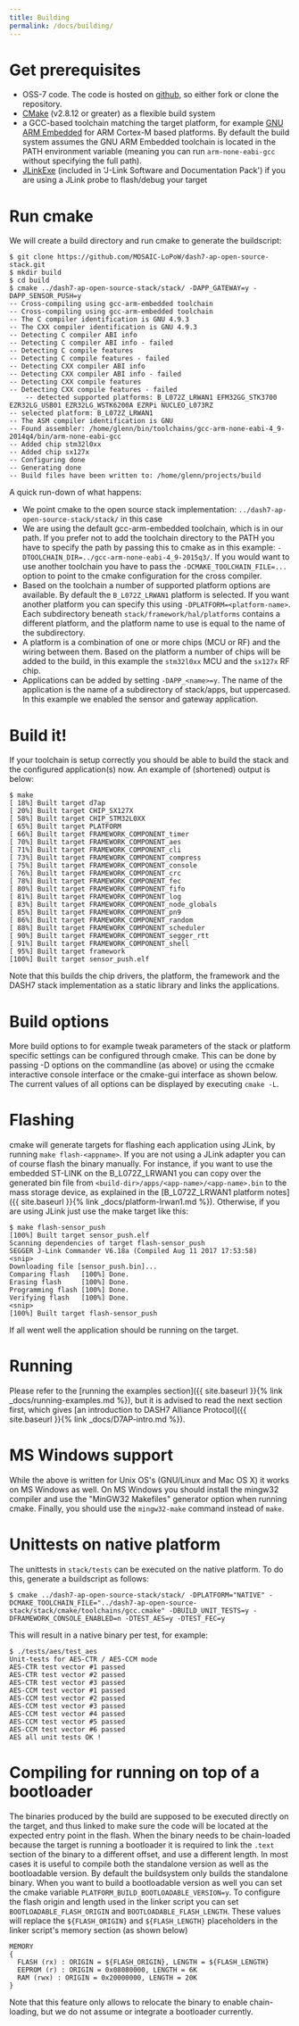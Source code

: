 ```yaml
---
title: Building
permalink: /docs/building/
---
```



# Get prerequisites

- OSS-7 code. The code is hosted on [github](https://github.com/mosaic-lopow/dash7-ap-open-source-stack/), so either fork or clone the repository.
- [CMake](http://www.cmake.org/) (v2.8.12 or greater) as a flexible build system
- a GCC-based toolchain matching the target platform, for example [GNU ARM Embedded](https://developer.arm.com/open-source/gnu-toolchain/gnu-rm/downloads) for ARM Cortex-M based platforms. By default the build system assumes the GNU ARM Embedded toolchain is located in the PATH environment variable (meaning you can run `arm-none-eabi-gcc` without specifying the full path).
- [JLinkExe](https://www.segger.com/downloads/jlink) (included in 'J-Link Software and Documentation Pack') if you are using a JLink probe to flash/debug your target

# Run cmake

We will create a build directory and run cmake to generate the buildscript:

	$ git clone https://github.com/MOSAIC-LoPoW/dash7-ap-open-source-stack.git
	$ mkdir build
	$ cd build
	$ cmake ../dash7-ap-open-source-stack/stack/ -DAPP_GATEWAY=y -DAPP_SENSOR_PUSH=y
	-- Cross-compiling using gcc-arm-embedded toolchain
	-- Cross-compiling using gcc-arm-embedded toolchain
	-- The C compiler identification is GNU 4.9.3
	-- The CXX compiler identification is GNU 4.9.3
	-- Detecting C compiler ABI info
	-- Detecting C compiler ABI info - failed
	-- Detecting C compile features
	-- Detecting C compile features - failed
	-- Detecting CXX compiler ABI info
	-- Detecting CXX compiler ABI info - failed
	-- Detecting CXX compile features
	-- Detecting CXX compile features - failed
        -- detected supported platforms: B_L072Z_LRWAN1 EFM32GG_STK3700 EZR32LG_USB01 EZR32LG_WSTK6200A EZRPi NUCLEO_L073RZ
	-- selected platform: B_L072Z_LRWAN1
	-- The ASM compiler identification is GNU
	-- Found assembler: /home/glenn/bin/toolchains/gcc-arm-none-eabi-4_9-2014q4/bin/arm-none-eabi-gcc
	-- Added chip stm32l0xx
	-- Added chip sx127x
	-- Configuring done
	-- Generating done
	-- Build files have been written to: /home/glenn/projects/build


A quick run-down of what happens:
* We point cmake to the open source stack implementation: `../dash7-ap-open-source-stack/stack/` in this case
* We are using the default gcc-arm-embedded toolchain, which is in our path. If you prefer not to add the toolchain directory to the PATH you have to specify the path by passing this to cmake as in this example: `-DTOOLCHAIN_DIR=../gcc-arm-none-eabi-4_9-2015q3/`. If you would want to use another toolchain you have to pass the `-DCMAKE_TOOLCHAIN_FILE=...` option to point to the cmake configuration for the cross compiler.
* Based on the toolchain a number of supported platform options are available. By default the `B_L072Z_LRWAN1` platform is selected. If you want another platform you can specify this using `-DPLATFORM=<platform-name>`. Each subdirectory beneath `stack/framework/hal/platforms` contains a different platform, and the platform name to use is equal to the name of the subdirectory.
* A platform is a combination of one or more chips (MCU or RF) and the wiring between them. Based on the platform a number of chips will be added to the build, in this example the `stm32l0xx` MCU and the `sx127x` RF chip.
* Applications can be added by setting `-DAPP_<name>=y`. The name of the application is the name of a subdirectory of stack/apps, but uppercased. In this example we enabled the sensor and gateway application.

# Build it!

If your toolchain is setup correctly you should be able to build the stack and the configured application(s) now. An example of (shortened) output is below:

	$ make
	[ 18%] Built target d7ap
	[ 20%] Built target CHIP_SX127X
	[ 58%] Built target CHIP_STM32L0XX
	[ 65%] Built target PLATFORM
	[ 66%] Built target FRAMEWORK_COMPONENT_timer
	[ 70%] Built target FRAMEWORK_COMPONENT_aes
	[ 71%] Built target FRAMEWORK_COMPONENT_cli
	[ 73%] Built target FRAMEWORK_COMPONENT_compress
	[ 75%] Built target FRAMEWORK_COMPONENT_console
	[ 76%] Built target FRAMEWORK_COMPONENT_crc
	[ 78%] Built target FRAMEWORK_COMPONENT_fec
	[ 80%] Built target FRAMEWORK_COMPONENT_fifo
	[ 81%] Built target FRAMEWORK_COMPONENT_log
	[ 83%] Built target FRAMEWORK_COMPONENT_node_globals
	[ 85%] Built target FRAMEWORK_COMPONENT_pn9
	[ 86%] Built target FRAMEWORK_COMPONENT_random
	[ 88%] Built target FRAMEWORK_COMPONENT_scheduler
	[ 90%] Built target FRAMEWORK_COMPONENT_segger_rtt
	[ 91%] Built target FRAMEWORK_COMPONENT_shell
	[ 95%] Built target framework
	[100%] Built target sensor_push.elf

Note that this builds the chip drivers, the platform, the framework and the DASH7 stack implementation as a static library and links the applications.

# Build options

More build options to for example tweak parameters of the stack or platform specific settings can be configured through cmake. This can be done by passing -D options on the commandline (as above) or using the ccmake interactive console interface or the cmake-gui interface as shown below. The current values of all options can be displayed by executing `cmake -L`.

# Flashing

cmake will generate targets for flashing each application using JLink, by running `make flash-<appname>`.
If you are not using a JLink adapter you can of course flash the binary manually. For instance, if you want to
use the embedded ST-LINK on the B_L072Z_LRWAN1 you can copy over the generated bin file from `<build-dir>/apps/<app-name>/<app-name>.bin` to the mass storage device, as explained in the [B_L072Z_LRWAN1 platform notes]({{ site.baseurl }}{% link _docs/platform-lrwan1.md %}).
Otherwise, if you are using JLink just use the make target like this:

	$ make flash-sensor_push
	[100%] Built target sensor_push.elf
	Scanning dependencies of target flash-sensor_push
	SEGGER J-Link Commander V6.18a (Compiled Aug 11 2017 17:53:58)
	<snip>
	Downloading file [sensor_push.bin]...
	Comparing flash   [100%] Done.
	Erasing flash     [100%] Done.
	Programming flash [100%] Done.
	Verifying flash   [100%] Done.
	<snip>
	[100%] Built target flash-sensor_push

If all went well the application should be running on the target.

# Running

Please refer to the [running the examples section]({{ site.baseurl }}{% link _docs/running-examples.md %}), but it is advised to read the next section first, which gives [an introduction to DASH7 Alliance Protocol]({{ site.baseurl }}{% link _docs/D7AP-intro.md %}).

# MS Windows support

While the above is written for Unix OS's (GNU/Linux and Mac OS X) it works on MS Windows as well. On MS Windows you should install the mingw32 compiler and use the "MinGW32 Makefiles" generator option when running cmake. Finally, you should use the `mingw32-make` command instead of `make`.

# Unittests on native platform

The unittests in `stack/tests` can be executed on the native platform. To do this, generate a buildscript as follows:

    $ cmake ../dash7-ap-open-source-stack/stack/ -DPLATFORM="NATIVE" -DCMAKE_TOOLCHAIN_FILE="../dash7-ap-open-source-stack/stack/cmake/toolchains/gcc.cmake" -DBUILD_UNIT_TESTS=y -DFRAMEWORK_CONSOLE_ENABLED=n -DTEST_AES=y -DTEST_FEC=y

This will result in a native binary per test, for example:

    $ ./tests/aes/test_aes
    Unit-tests for AES-CTR / AES-CCM mode
    AES-CTR test vector #1 passed
    AES-CTR test vector #2 passed
    AES-CTR test vector #3 passed
    AES-CCM test vector #1 passed
    AES-CCM test vector #2 passed
    AES-CCM test vector #3 passed
    AES-CCM test vector #4 passed
    AES-CCM test vector #5 passed
    AES-CCM test vector #6 passed
    AES all unit tests OK !

# Compiling for running on top of a bootloader

The binaries produced by the build are supposed to be executed directly on the target, and thus linked to make sure the code will be located at the expected entry point in the flash. When the binary needs to be chain-loaded because the target is running a bootloader it is required to link the `.text` section of the binary to a different offset, and use a different length. In most cases it is useful to compile both the standalone version as well as the bootloadable version. By default the buildsystem only builds the standalone binary. When you want to build a bootloadable version as well you can set the cmake variable `PLATFORM_BUILD_BOOTLOADABLE_VERSION=y`. To configure the flash origin and length used in the linker script you can set `BOOTLOADABLE_FLASH_ORIGIN` and `BOOTLOADABLE_FLASH_LENGTH`. These values will replace the `${FLASH_ORIGIN}` and `${FLASH_LENGTH}` placeholders in the linker script's memory section (as shown below)

	MEMORY
	{
	  FLASH (rx) : ORIGIN = ${FLASH_ORIGIN}, LENGTH = ${FLASH_LENGTH}
	  EEPROM (r) : ORIGIN = 0x08080000, LENGTH = 6K
	  RAM (rwx) : ORIGIN = 0x20000000, LENGTH = 20K
	}

Note that this feature only allows to relocate the binary to enable chain-loading, but we do not assume or integrate a bootloader currently.
